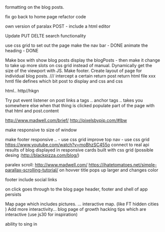 

formatting on the blog posts.

fix go back to home page 
refactor code 

own version of paralax 
POST  - include a html editor 


Update PUT
DELTE 
search functionality

























use css grid to set out the page
make the nav bar - DONE 
animate the heading - DONE 


Make box with show blog posts display the blogPosts - then make it change to take up more slots on css grid instead of manual.
Dynamically get the size of the viewport with JS. 
Make footer. 
Create layout of page for individual blog posts. 
/// intercept a certain 
return post return html file xxx hmtl file defines which bit post to display and css and css 

html.. http//hkgn


Try
put event listener on post links a tags .. anchor tags .. takes you somewhere else 
when that thing is clicked populate part of the page with that html and post.content






http://www.madwell.com/brief/
http://pixelsbypip.com/#lbw




make responsive to size of window



make footer responsive .. - use css grid 
improve top nav - use css grid 
https://www.youtube.com/watch?v=moBhzSC455o
connect to real api 
results of blog displayed in responsive cards built with css grid (possible desing :http://blackpizza.com/blog/)



paralex scroll: http://www.madwell.com/
https://ihatetomatoes.net/simple-parallax-scrolling-tutorial/
on hovver title pops up larger and changes color 


footer include social links 


on click goes through to the blog page 
header, footer and shell of app persists 


Map page which includes pictures. ... interactive map. (like FT hidden cities )
Add more interactivity... blog page of growth hacking tips which are interactive (use js30 for inspiration)


ability to sing in 